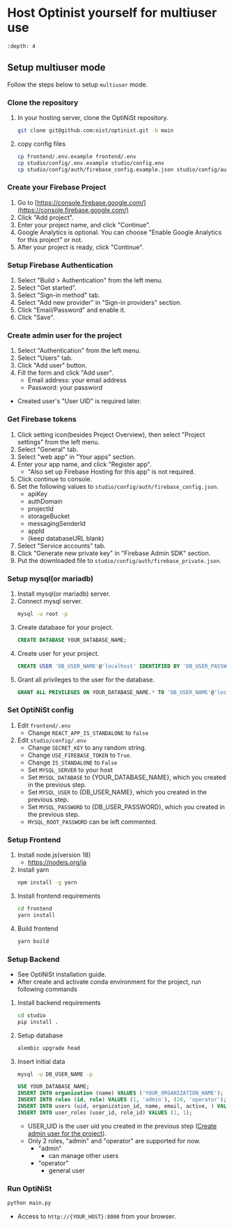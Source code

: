 Host Optinist yourself for multiuser use
========================================

```{contents}
:depth: 4
```

## Setup multiuser mode

Follow the steps below to setup `multiuser` mode.

### Clone the repository
1. In your hosting server, clone the OptiNiSt repository.
    ```bash
    git clone git@github.com:oist/optinist.git -b main
    ```
2. copy config files
    ```bash
    cp frontend/.env.example frontend/.env
    cp studio/config/.env.example studio/config.env
    cp studio/config/auth/firebase_config.example.json studio/config/auth/firebase_config.json
    ```

### Create your Firebase Project
1. Go to [https://console.firebase.google.com/](https://console.firebase.google.com/)
2. Click "Add project".
3. Enter your project name, and click "Continue".
4. Google Analytics is optional. You can choose "Enable Google Analytics for this project" or not.
5. After your project is ready, click "Continue".

### Setup Firebase Authentication
1. Select "Build > Authentication" from the left menu.
2. Select "Get started".
3. Select "Sign-in method" tab.
4. Select "Add new provider" in "Sign-in providers" section.
5. Click "Email/Password" and enable it.
6. Click "Save".

### Create admin user for the project
1. Select "Authentication" from the left menu.
2. Select "Users" tab.
3. Click "Add user" button.
4. Fill the form and click "Add user".
    - Email address: your email address
    - Password: your password

- Created user's "User UID" is required later.

### Get Firebase tokens
1. Click setting icon(besides Project Overview), then select "Project settings" from the left menu.
2. Select "General" tab.
3. Select "web app" in "Your apps" section.
4. Enter your app name, and click "Register app".
    - "Also set up Firebase Hosting for this app" is not required.
5. Click continue to console.
6. Set the following values to `studio/config/auth/firebase_config.json`.
    - apiKey
    - authDomain
    - projectId
    - storageBucket
    - messagingSenderId
    - appId
    - (keep databaseURL blank)
7. Select "Service accounts" tab.
8. Click "Generate new private key" in "Firebase Admin SDK" section.
9. Put the downloaded file to `studio/config/auth/firebase_private.json`.

### Setup mysql(or mariadb)
1. Install mysql(or mariadb) server.
2. Connect mysql server.
    ```bash
    mysql -u root -p
    ```
3. Create database for your project.
    ```sql
    CREATE DATABASE YOUR_DATABASE_NAME;
    ```
4. Create user for your project.
    ```sql
    CREATE USER 'DB_USER_NAME'@'localhost' IDENTIFIED BY 'DB_USER_PASSWORD';
    ```
5. Grant all privileges to the user for the database.
    ```sql
    GRANT ALL PRIVILEGES ON YOUR_DATABASE_NAME.* TO 'DB_USER_NAME'@'localhost';
    ```

### Set OptiNiSt config
1. Edit `frontend/.env`
    - Change `REACT_APP_IS_STANDALONE` to `false`
2. Edit `studio/config/.env`
    - Change `SECRET_KEY` to any random string.
    - Change `USE_FIREBASE_TOKEN` to `True`.
    - Change `IS_STANDALONE` to `False`
    - Set `MYSQL_SERVER` to your host
    - Set `MYSQL_DATABASE` to {YOUR_DATABASE_NAME}, which you created in the previous step.
    - Set `MYSQL_USER` to {DB_USER_NAME}, which you created in the previous step.
    - Set `MYSQL_PASSWORD` to {DB_USER_PASSWORD}, which you created in the previous step.
    - `MYSQL_ROOT_PASSWORD` can be left commented.

### Setup Frontend
1. Install node.js(version 18)
    - https://nodejs.org/ja
2. Install yarn
    ```bash
    npm install -g yarn
    ```
3. Install frontend requirements
    ```bash
    cd frontend
    yarn install
    ```
4. Build frontend
    ```bash
    yarn build
    ```

### Setup Backend
- See OptiNiSt installation guide.
- After create and activate conda environment for the project, run following commands

1. Install backend requirements
    ```bash
    cd studio
    pip install .
    ```
2. Setup database
    ```bash
    alembic upgrade head
    ```
3. Insert initial data

    ```bash
    mysql -u DB_USER_NAME -p
    ```
    ```sql
    USE YOUR_DATABASE_NAME;
    INSERT INTO organization (name) VALUES ('YOUR_ORGANIZATION_NAME');
    INSERT INTO roles (id, role) VALUES (1, 'admin'), (20, 'operator');
    INSERT INTO users (uid, organization_id, name, email, active, ) VALUES ('USER_UID', 1, 'YOUR_EMAIL', 'YOUR_PASSWORD', 1);
    INSERT INTO user_roles (user_id, role_id) VALUES (1, 1);
    ```
    - USER_UID is the user uid you created in the previous step ([Create admin user for the project](#create-admin-user-for-the-project)).
    - Only 2 roles, "admin" and "operator" are supported for now.
      - "admin"
        - can manage other users
      - "operator"
        - general user

### Run OptiNiSt
```bash
python main.py
```

- Access to `http://{YOUR_HOST}:8000` from your browser.
